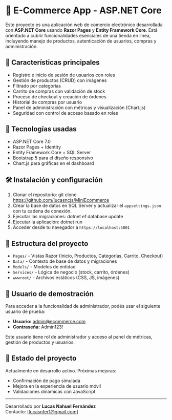 # 🛒 E-Commerce App - ASP.NET Core

Este proyecto es una aplicación web de comercio electrónico desarrollada con **ASP.NET Core** usando **Razor Pages** y **Entity Framework Core**. Está orientado a cubrir funcionalidades esenciales de una tienda en línea, incluyendo manejo de productos, autenticación de usuarios, compras y administración.

## 🚀 Características principales

- Registro e inicio de sesión de usuarios con roles
- Gestión de productos (CRUD) con imágenes
- Filtrado por categorías
- Carrito de compras con validación de stock
- Proceso de checkout y creación de órdenes
- Historial de compras por usuario
- Panel de administración con métricas y visualización (Chart.js)
- Seguridad con control de acceso basado en roles

## 🧱 Tecnologías usadas

- ASP.NET Core 7.0
- Razor Pages + Identity
- Entity Framework Core + SQL Server
- Bootstrap 5 para el diseño responsivo
- Chart.js para gráficas en el dashboard

## 🛠️ Instalación y configuración

1. Clonar el repositorio:
git clone https://github.com/lucasncjs/MiniEcommerce
3. Crear la base de datos en SQL Server y actualizar el `appsettings.json` con tu cadena de conexión.
4. Ejecutar las migraciones:
dotnet ef database update
5. Ejecutar la aplicación:
dotnet run
6. Acceder desde tu navegador a `https://localhost:5001`

## 📁 Estructura del proyecto

- `Pages/` - Vistas Razor (Inicio, Productos, Categorías, Carrito, Checkout)
- `Data/` - Contexto de base de datos y migraciones
- `Models/` - Modelos de entidad
- `Services/` - Lógica de negocio (stock, carrito, órdenes)
- `wwwroot/` - Archivos estáticos (CSS, JS, imágenes)

## 👤 Usuario de demostración

Para acceder a la funcionalidad de administrador, podés usar el siguiente usuario de prueba:

- **Usuario:** admin@ecommerce.com  
- **Contraseña:** Admin123!

Este usuario tiene rol de administrador y acceso al panel de métricas, gestión de productos y usuarios.


## 📝 Estado del proyecto

Actualmente en desarrollo activo. Próximas mejoras:
- Confirmación de pago simulada
- Mejora en la experiencia de usuario móvil
- Validaciones dinámicas con JavaScript

---

Desarrollado por **Lucas Nahuel Fernández**  
Contacto: [lucasnfer1@gmail.com]
